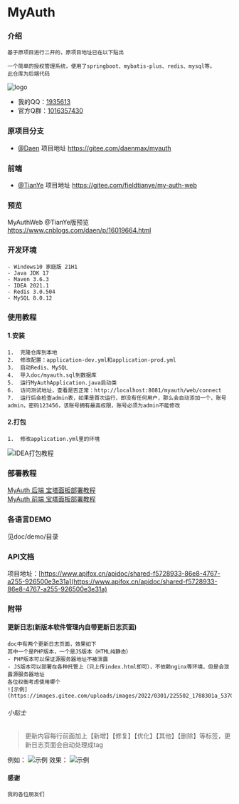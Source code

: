 # MyAuth

### 介绍
    基于原项目进行二开的，原项目地址已在以下贴出

    一个简单的授权管理系统，使用了springboot、mybatis-plus、redis、mysql等。
    此仓库为后端代码

![logo](https://images.gitee.com/uploads/images/2022/0218/215303_dbbda392_5370510.png)

* 我的QQ：[1935613](https://wpa.qq.com/msgrd?v=3&uin=1935613&site=qq&menu=yes)
* 官方Q群：[1016357430](https://jq.qq.com/?_wv=1027&k=eaectWIr)
### 原项目分支
- [@Daen](https://gitee.com/daenmax)
  项目地址 https://gitee.com/daenmax/myauth
### 前端
- [@TianYe](https://gitee.com/fieldtianye)
项目地址 https://gitee.com/fieldtianye/my-auth-web

### 预览

MyAuthWeb @TianYe版预览
https://www.cnblogs.com/daen/p/16019664.html


### 开发环境
    - Windows10 家庭版 21H1
    - Java JDK 17
    - Maven 3.6.3
    - IDEA 2021.1
    - Redis 3.0.504
    - MySQL 8.0.12

### 使用教程
#### 1.安装
    1.  克隆仓库到本地
    2.  修改配置：application-dev.yml和application-prod.yml
    3.  启动Redis、MySQL
    4.  导入doc/myauth.sql到数据库
    5.  运行MyAuthApplication.java启动类
    6.  访问测试地址，查看是否正常：http://localhost:8081/myauth/web/connect
    7.  运行后会检查admin表，如果是首次运行，即没有任何用户，那么会自动添加一个，账号admin，密码123456，该账号拥有最高权限，账号必须为admin不能修改
#### 2.打包
    1.  修改application.yml里的环境
![IDEA打包教程](https://images.gitee.com/uploads/images/2022/0311/191225_bdb8cfee_5370510.png)

### 部署教程
[MyAuth 后端 宝塔面板部署教程](https://www.kxzi.cn/lonely/120.html)
<br>
[MyAuth 前端 宝塔面板部署教程](https://www.kxzi.cn/lonely/145.html)

### 各语言DEMO
见doc/demo/目录

### API文档
项目地址：[https://www.apifox.cn/apidoc/shared-f5728933-86e8-4767-a255-926500e3e31a](https://www.apifox.cn/apidoc/shared-f5728933-86e8-4767-a255-926500e3e31a)

### 附带
#### 更新日志(新版本软件管理内自带更新日志页面)
    doc中有两个更新日志页面，效果如下
    其中一个是PHP版本，一个是JS版本（HTML纯静态）
    - PHP版本可以保证源服务器地址不被泄露
    - JS版本可以部署在各种托管上（只上传index.html即可），不依赖nginx等环境，但是会泄露源服务器地址
    各位权衡考虑使用哪个
	![示例](https://images.gitee.com/uploads/images/2022/0301/225502_1788301a_5370510.png)
###### 小贴士
> 更新内容每行前面加上【新增】【修复】【优化】【其他】【删除】等标签，更新日志页面会自动处理成tag

例如：
![示例](https://images.gitee.com/uploads/images/2022/0317/235803_7fe34f73_5370510.png)
效果：
![示例](https://images.gitee.com/uploads/images/2022/0317/235842_d3407750_5370510.png)

#### 感谢
    我的各位朋友们
